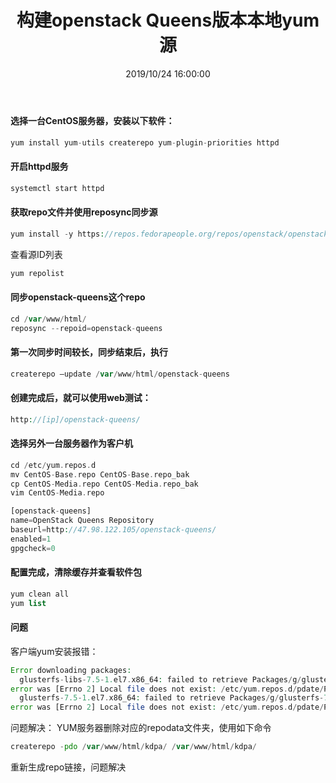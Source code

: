 ﻿---
title: 构建openstack Queens版本本地yum源
tags: [openstack]
categories: Openstack
description: 构建openstack Queens版本本地yum源
date: 2019/10/24 16:00:00
---

#### 选择一台CentOS服务器，安装以下软件：
```php
yum install yum-utils createrepo yum-plugin-priorities httpd
```

#### 开启httpd服务
```php
systemctl start httpd
```

#### 获取repo文件并使用reposync同步源
```php
yum install -y https://repos.fedorapeople.org/repos/openstack/openstack-queens/rdo-release-queens-2.noarch.rpm
```

查看源ID列表
```php
yum repolist
```

#### 同步openstack-queens这个repo
```php
cd /var/www/html/
reposync --repoid=openstack-queens
```

#### 第一次同步时间较长，同步结束后，执行
```php
createrepo –update /var/www/html/openstack-queens
```

#### 创建完成后，就可以使用web测试：
```php
http://[ip]/openstack-queens/
```

#### 选择另外一台服务器作为客户机
```php
cd /etc/yum.repos.d
mv CentOS-Base.repo CentOS-Base.repo_bak
cp CentOS-Media.repo CentOS-Media.repo_bak
vim CentOS-Media.repo

[openstack-queens]
name=OpenStack Queens Repository
baseurl=http://47.98.122.105/openstack-queens/
enabled=1
gpgcheck=0
```

#### 配置完成，清除缓存并查看软件包
```php
yum clean all
yum list
```

#### 问题
客户端yum安装报错：
```php
Error downloading packages:
  glusterfs-libs-7.5-1.el7.x86_64: failed to retrieve Packages/g/glusterfs-libs-7.5-1.el7.x86_64.rpm from centos7-gluster
error was [Errno 2] Local file does not exist: /etc/yum.repos.d/pdate/Packages/g/glusterfs-libs-7.5-1.el7.x86_64.rpm
  glusterfs-7.5-1.el7.x86_64: failed to retrieve Packages/g/glusterfs-7.5-1.el7.x86_64.rpm from centos7-gluster
error was [Errno 2] Local file does not exist: /etc/yum.repos.d/pdate/Packages/g/glusterfs-7.5-1.el7.x86_64.rpm
```
问题解决：
YUM服务器删除对应的repodata文件夹，使用如下命令
```php
createrepo -pdo /var/www/html/kdpa/ /var/www/html/kdpa/
```
重新生成repo链接，问题解决
